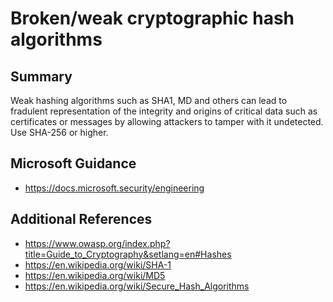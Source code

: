 # Broken/weak cryptographic hash algorithms

## Summary

Weak hashing algorithms such as SHA1, MD and others can lead to fradulent representation of the 
integrity and origins of critical data such as certificates or messages by allowing attackers to
tamper with it undetected. Use SHA-256 or higher.

## Microsoft Guidance

* https://docs.microsoft.security/engineering

## Additional References

* https://www.owasp.org/index.php?title=Guide_to_Cryptography&setlang=en#Hashes
* https://en.wikipedia.org/wiki/SHA-1
* https://en.wikipedia.org/wiki/MD5
* https://en.wikipedia.org/wiki/Secure_Hash_Algorithms
